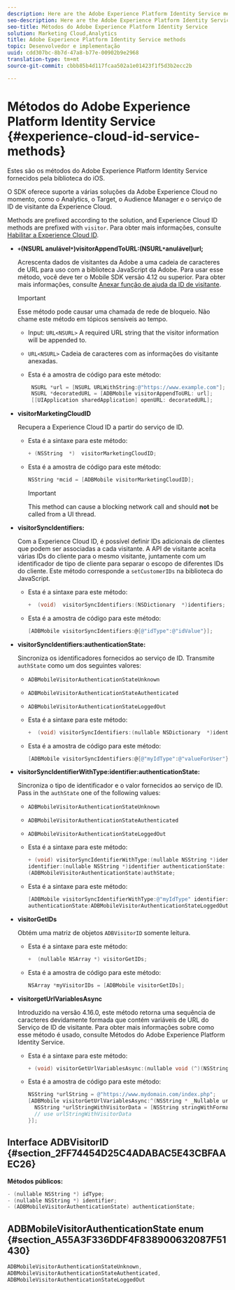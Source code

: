 ```yaml
---
description: Here are the Adobe Experience Platform Identity Service methods that are provided by the iOS library.
seo-description: Here are the Adobe Experience Platform Identity Service methods that are provided by the iOS library.
seo-title: Métodos do Adobe Experience Platform Identity Service
solution: Marketing Cloud,Analytics
title: Adobe Experience Platform Identity Service methods
topic: Desenvolvedor e implementação
uuid: cdd307bc-8b7d-47a8-b77e-00902b9e2968
translation-type: tm+mt
source-git-commit: cbbb85b4d117fcaa502a1e01423f1f5d3b2ecc2b

---
```



# Métodos do Adobe Experience Platform Identity Service {#experience-cloud-id-service-methods}

Estes são os métodos do Adobe Experience Platform Identity Service fornecidos pela biblioteca do iOS.

O SDK oferece suporte a várias soluções da Adobe Experience Cloud no momento, como o Analytics, o Target, o Audience Manager e o serviço de ID de visitante da Experience Cloud.

Methods are prefixed according to the solution, and Experience Cloud ID methods are prefixed with `visitor`. Para obter mais informações, consulte [Habilitar a Experience Cloud ID](/help/ios/marketing-cloud/mcvid.md).

* **`+`(NSURL anulável`*`)visitorAppendToURL:(NSURL`*`anulável)url;**

   Acrescenta dados de visitantes da Adobe a uma cadeia de caracteres de URL para uso com a biblioteca JavaScript da Adobe. Para usar esse método, você deve ter o Mobile SDK versão 4.12 ou superior. Para obter mais informações, consulte [Anexar função de ajuda da ID de visitante](https://marketing.adobe.com/resources/help/en_US/mcvid/mcvid-appendvisitorid.html).

   >[!IMPORTANT]
   >
   >Esse método pode causar uma chamada de rede de bloqueio. Não chame este método em tópicos sensíveis ao tempo.

   * Input: `URL<NSURL>`
A required URL string that the visitor information will be appended to.
   * `URL<NSURL>`
Cadeia de caracteres com as informações do visitante anexadas.

   * Esta é a amostra de código para este método:

      ```objective-c
       NSURL *url = [NSURL URLWithString:@"https://www.example.com"];  
       NSURL *decoratedURL = [ADBMobile visitorAppendToURL: url];  
       [[UIApplication sharedApplication] openURL: decoratedURL];  
      ```

* **visitorMarketingCloudID**

   Recupera a Experience Cloud ID a partir do serviço de ID.

   * Esta é a sintaxe para este método:

      ```objective-c
      + (NSString  *)  visitorMarketingCloudID;
      ```

   * Esta é a amostra de código para este método:

      ```objective-c
      NSString *mcid = [ADBMobile visitorMarketingCloudID]; 
      ```

      >[!IMPORTANT]
      >
      >This method can cause a blocking network call and should **not** be called from a UI thread.

* **visitorSyncIdentifiers:**

   Com a Experience Cloud ID, é possível definir IDs adicionais de clientes que podem ser associadas a cada visitante. A API de visitante aceita várias IDs do cliente para o mesmo visitante, juntamente com um identificador de tipo de cliente para separar o escopo de diferentes IDs do cliente. Este método corresponde a `setCustomerIDs` na biblioteca do JavaScript.

   * Esta é a sintaxe para este método:

      ```objective-c
      +  (void)  visitorSyncIdentifiers:(NSDictionary  *)identifiers;
      ```

   * Esta é a amostra de código para este método:

      ```objective-c
      [ADBMobile visitorSyncIdentifiers:@{@"idType":@"idValue"}];
      ```

* **visitorSyncIdentifiers:authenticationState:**

   Sincroniza os identificadores fornecidos ao serviço de ID. Transmite `authState` como um dos seguintes valores:

   * `ADBMobileVisitorAuthenticationStateUnknown`
   * `ADBMobileVisitorAuthenticationStateAuthenticated`
   * `ADBMobileVisitorAuthenticationStateLoggedOut`

   * Esta é a sintaxe para este método:

      ```objective-c
      +  (void) visitorSyncIdentifiers:(nullable NSDictionary  *)identifiers  authenticationState:(ADBMobileVisitorAuthenticationState)authState; 
      ```

   * Esta é a amostra de código para este método:

      ```objective-c
      [ADBMobile visitorSyncIdentifiers:@{@"myIdType":@"valueForUser"}  authenticationState:ADBMobileVisitorAuthenticationStateAuthenticated]; 
      ```

* **visitorSyncIdentifierWithType:identifier:authenticationState:**

   Sincroniza o tipo de identificador e o valor fornecidos ao serviço de ID. Pass in the `authState` one of the following values:

   * `ADBMobileVisitorAuthenticationStateUnknown`
   * `ADBMobileVisitorAuthenticationStateAuthenticated`
   * `ADBMobileVisitorAuthenticationStateLoggedOut`

   * Esta é a sintaxe para este método:

      ```objective-c
      + (void) visitorSyncIdentifierWithType:(nullable NSString *)identifierType  
      identifier:(nullable NSString *)identifier authenticationState:
      (ADBMobileVisitorAuthenticationState)authState; 
      ```

   * Esta é a sintaxe para este método:

      ```objective-c
      [ADBMobile visitorSyncIdentifierWithType:@"myIdType" identifier:@"valueForUser"  
      authenticationState:ADBMobileVisitorAuthenticationStateLoggedOut]; 
      ```

* **visitorGetIDs**

   Obtém uma matriz de objetos `ADBVisitorID` somente leitura.

   * Esta é a sintaxe para este método:

      ```objective-c
      +  (nullable NSArray *) visitorGetIDs;
      ```

   * Esta é a amostra de código para este método:

      ```objective-c
      NSArray *myVisitorIDs = [ADBMobile visitorGetIDs];
      ```

* **visitorgetUrlVariablesAsync**

   Introduzido na versão 4.16.0, este método retorna uma sequência de caracteres devidamente formada que contém variáveis de URL do Serviço de ID de visitante. Para obter mais informações sobre como esse método é usado, consulte Métodos [](/help/ios/reference/hybrid-app.md)do Adobe Experience Platform Identity Service.

   * Esta é a sintaxe para este método:

      ```objectivec
      + (void) visitorGetUrlVariablesAsync:(nullable void (^)(NSString* __nullable urlVariables))callback;
      ```

   * Esta é a amostra de código para este método:

      ```objectivec
      NSString *urlString = @"https://www.mydomain.com/index.php"; 
      [ADBMobile visitorGetUrlVariablesAsync:^(NSString * _Nullable urlVariables) { 
        NSString *urlStringWithVisitorData = [NSString stringWithFormat:@"%@?%@", urlString, urlVariables]; 
        // use urlStringWithVisitorData 
      }];
      ```

## Interface ADBVisitorID {#section_2FF74454D25C4ADABAC5E43CBFAAEC26}

**Métodos públicos:**

```objective-c
- (nullable NSString *) idType; 
- (nullable NSString *) identifier; 
- (ADBMobileVisitorAuthenticationState) authenticationState; 
```

## ADBMobileVisitorAuthenticationState enum {#section_A55A3F336DDF4F838900632087F51430}

```objective-c
ADBMobileVisitorAuthenticationStateUnknown, 
ADBMobileVisitorAuthenticationStateAuthenticated, 
ADBMobileVisitorAuthenticationStateLoggedOut
```

